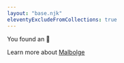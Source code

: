 ```yaml
---
layout: "base.njk"
eleventyExcludeFromCollections: true
---
```

<section class="v-center">
	<article class="page-wrapper">
		<p>You found an 🥚</p>
		<p>Learn more about <a href="https://en.wikipedia.org/wiki/Malbolge" target="_blank">Malbolge</a></p>
	</article>
</section>
<script>
	window.onload = function() {
		window.addEgg && window.addEgg('mal')
	}
</script>